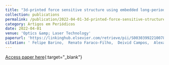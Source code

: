 ```yaml
---
title: "3d-printed force sensitive structure using embedded long-period fiber grating"
collection: publications
permalink: /publication/2022-04-01-3d-printed-force-sensitive-structure-using-embedded-long-period-fiber-grating
category: Artigos em Periódicos
date: 2022-04-01
venue: 'Optics &amp; Laser Technology'
paperurl: 'https://linkinghub.elsevier.com/retrieve/pii/S0030399221007854'
citation: ' Felipe Barino,  Renato Faraco-Filho,  Deivid Campos,  Alexandre Santos, &quot;3d-printed force sensitive structure using embedded long-period fiber grating.&quot; Optics &amp;amp; Laser Technology, 2022.'
---
```

[Access paper here](https://linkinghub.elsevier.com/retrieve/pii/S0030399221007854){:target="_blank"}
